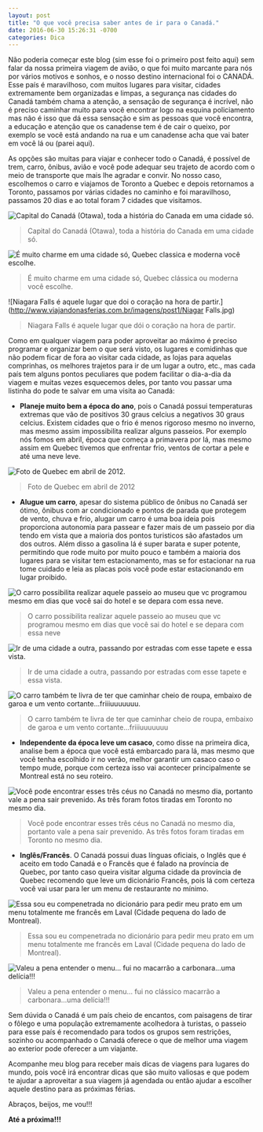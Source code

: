 ```yaml
---
layout: post
title: "O que você precisa saber antes de ir para o Canadá."
date: 2016-06-30 15:26:31 -0700
categories: Dica
---
```




Não poderia começar este blog (sim esse foi o primeiro post feito aqui) sem falar da nossa primeira viagem de avião, o que foi muito marcante para nós por vários motivos e sonhos, e o nosso destino internacional foi o CANADÁ.
Esse país é maravilhoso, com muitos lugares para visitar, cidades extremamente bem organizadas e limpas, a segurança nas cidades do Canadá também chama a atenção, a sensação de segurança é incrível, não é preciso caminhar muito para você encontrar logo na esquina policiamento mas não é isso que dá essa sensação e sim as pessoas que você encontra, a educação e atenção que os canadense tem é de cair o queixo, por exemplo se você está andando na rua e um canadense acha que vai bater em você lá ou (parei aqui). 

As opções são muitas para viajar e conhecer todo o Canadá, é possível de trem, carro, ônibus, avião e você pode adequar seu trajeto de acordo com o meio de transporte que mais lhe agradar e convir. No nosso caso, escolhemos o carro e viajamos de Toronto a Quebec e depois retornamos a Toronto, passamos por várias cidades no caminho e foi maravilhoso, passamos 20 dias e ao total foram 7 cidades que visitamos.

![Capital do Canadá (Otawa), toda a história do Canada em uma cidade só.](http://www.viajandonasferias.com.br/imagens/post1/Otawa.jpg)
> Capital do Canadá (Otawa), toda a história do Canada em uma cidade só.

![É muito charme em uma cidade só, Quebec classica e moderna você escolhe.](http://www.viajandonasferias.com.br/imagens/post1/Quebec.jpg)
> É muito charme em uma cidade só, Quebec clássica ou moderna você escolhe.

![Niagara Falls é aquele lugar que doi o coração na hora de partir.](http://www.viajandonasferias.com.br/imagens/post1/Niagar Falls.jpg)
> Niagara Falls é aquele lugar que dói o coração na hora de partir.

Como em qualquer viagem para poder aproveitar ao máximo é preciso programar e organizar bem o que será visto, os lugares e comidinhas que não podem ficar de fora ao visitar cada cidade, as lojas para aquelas comprinhas, os melhores trajetos para ir de um lugar a outro, etc., mas cada país tem alguns pontos peculiares que podem facilitar o dia-a-dia da viagem e muitas vezes esquecemos deles, por tanto vou passar uma listinha do pode te salvar em uma visita ao Canadá:

*	**Planeje muito bem a época do ano**, pois o Canadá possui temperaturas extremas que vão de positivos 30 graus celcius a negativos 30 graus celcius. Existem cidades que o frio é menos rigoroso mesmo no inverno, mas mesmo assim impossibilita realizar alguns passeios. Por exemplo nós fomos em abril, época que começa a primavera por lá, mas mesmo assim em Quebec tivemos que enfrentar frio, ventos de cortar a pele e até uma neve leve.
	
![Foto de Quebec em abril de 2012.](http://www.viajandonasferias.com.br/imagens/post1/DSCF1017.jpg)
> Foto de Quebec em abril de 2012


*	**Alugue um carro**, apesar do sistema público de ônibus no Canadá ser ótimo, ônibus com ar condicionado e pontos de parada que protegem de vento, chuva e frio, alugar um carro é uma boa ideia pois proporciona autonomia para passear e fazer mais de um passeio por dia tendo em vista que a maioria dos pontos turisticos são afastados um dos outros. Além disso a gasolina lá é super barata e super potente, permitindo que rode muito por muito pouco e também a maioria dos lugares para se visitar tem estacionamento, mas se for estacionar na rua tome cuidado e leia as placas pois você pode estar estacionando em lugar proibido.

![O carro possibilita realizar aquele passeio ao museu que vc programou mesmo em dias que você sai do hotel e se depara com essa neve.](http://www.viajandonasferias.com.br/imagens/post1/DSCF1005.jpg)
> O carro possibilita realizar aquele passeio ao museu que vc programou mesmo em dias que você sai do hotel e se depara com essa neve

![Ir de uma cidade a outra, passando por estradas com esse tapete e essa vista.](http://www.viajandonasferias.com.br/imagens/post1/carro1-.jpg)
> Ir de uma cidade a outra, passando por estradas com esse tapete e essa vista.

![O carro também te livra de ter que caminhar cheio de roupa, embaixo de garoa e um vento cortante...friiiuuuuuuu.](http://www.viajandonasferias.com.br/imagens/post1/carro2.jpg)
> O carro também te livra de ter que caminhar cheio de roupa, embaixo de garoa e um vento cortante...friiiuuuuuuu

* **Independente da época leve um casaco**, como disse na primeira dica, analise bem a época que você está embarcado para lá, mas mesmo que você tenha escolhido ir no verão, melhor garantir um casaco caso o tempo mude, porque com certeza isso vai acontecer principalmente se Montreal está no seu roteiro. 	
 
![Você pode encontrar esses três céus no Canadá no mesmo dia, portanto vale a pena sair prevenido. As três foram fotos tiradas em Toronto no mesmo dia.](http://www.viajandonasferias.com.br/imagens/post1/clima.jpg)
> Você pode encontrar esses três céus no Canadá no mesmo dia, portanto vale a pena sair prevenido. As três fotos foram tiradas em Toronto no mesmo dia.


* **Inglês/Francês**. O Canadá possui duas línguas oficiais, o Inglês que é aceito em todo Canadá e o Francês que é falado na província de Quebec, por tanto caso queira visitar alguma cidade da província de Quebec recomendo que leve um dicionário Francês, pois lá com certeza você vai usar para ler um menu de restaurante no mínimo. 

![Essa sou eu compenetrada no dicionário para pedir meu prato em um menu totalmente me francês em Laval (Cidade pequena do lado de Montreal).](http://www.viajandonasferias.com.br/imagens/post1/ingles_frances.jpg)
> Essa sou eu compenetrada no dicionário para pedir meu prato em um menu totalmente me francês em Laval (Cidade pequena do lado de Montreal).

![Valeu a pena entender o menu... fui no macarrão a carbonara...uma delícia!!!](http://www.viajandonasferias.com.br/imagens/post1/ingles_frances1.jpg)
> Valeu a pena entender o menu... fui no clássico macarrão a carbonara...uma delícia!!!

Sem dúvida o Canadá é um país cheio de encantos, com paisagens de tirar o fôlego e uma população extremamente acolhedora à turistas, o passeio para esse país é recomendado para todos os grupos sem restrições, sozinho ou acompanhado o Canadá oferece o que de melhor uma viagem ao exterior pode oferecer a um viajante.

Acompanhe meu blog para receber mais dicas de viagens para lugares do mundo, pois você irá encontrar dicas que são muito valiosas e que podem te ajudar a aproveitar a sua viagem já agendada ou então ajudar a escolher aquele destino para as próximas férias.

Abraços, beijos, me vou!!!

**Até a próxima!!!**
